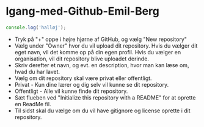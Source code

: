 # Igang-med-Github-Emil-Berg
```javascript
console.log('halløj');
```
- Tryk på "+" oppe i højre hjørne af GitHub, og vælg "New repository"
- Vælg under "Owner" hvor du vil upload dit repository. Hvis du vælger dit eget navn, vil det komme op på din egen profil. Hvis du vælger en organisation, vil dit repository blive uploadet derinde.
- Skriv derefter et navn, og evt. en description, hvor man kan læse om, hvad du har lavet.
- Vælg om dit repository skal være privat eller offentligt.
- Privat - Kun dine lærer og dig selv vil kunne se dit repository.
- Offentligt - Alle vil kunne finde dit repository.
- Sæt flueben ved "Initialize this repository with a README" for at oprette en ReadMe fil.
- Til sidst skal du vælge om du vil have gitignore og license oprette i dit repository.
